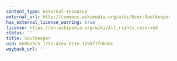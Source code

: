 ```yaml
---
content_type: external-resource
external_url: http://commons.wikimedia.org/wiki/User:Soulkeeper
has_external_license_warning: true
license: https://en.wikipedia.org/wiki/All_rights_reserved
status: ''
title: Soulkeeper
uid: 6e0b13c5-1757-42ea-821e-1298f7fdb5bc
wayback_url: ''
---
```

